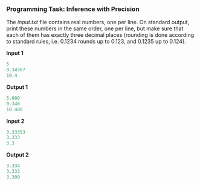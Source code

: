 ### Programming Task: Inference with Precision 

The *input.txt* file contains real numbers, one per line. On standard output, print these numbers in the same order, one per line, but make sure that each of them has exactly three decimal places (rounding is done according to standard rules, i.e. 0.1234 rounds up to 0.123, and 0.1235 up to 0.124).

**Input 1**
```objectivec
5
0.34567
10.4
```
**Output 1**
```objectivec
5.000
0.346
10.400
```
**Input 2**
```objectivec
3.33353
3.333
3.3
```
**Output 2**
```objectivec
3.334
3.333
3.300
```


